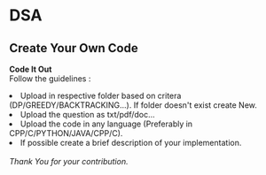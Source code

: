 # DSA
## Create Your Own Code
<b> Code It Out</b><br>
Follow the guidelines :<br>
<li>Upload in respective folder based on critera (DP/GREEDY/BACKTRACKING...). If folder doesn't exist create New.</li>
<li>Upload the question as txt/pdf/doc...</li>
<li>Upload the code in any language (Preferably in CPP/C/PYTHON/JAVA/CPP/C).</li>
<li>If possible create a brief description of your implementation.</li>
<br>
<i>Thank You for your contribution.</i>
